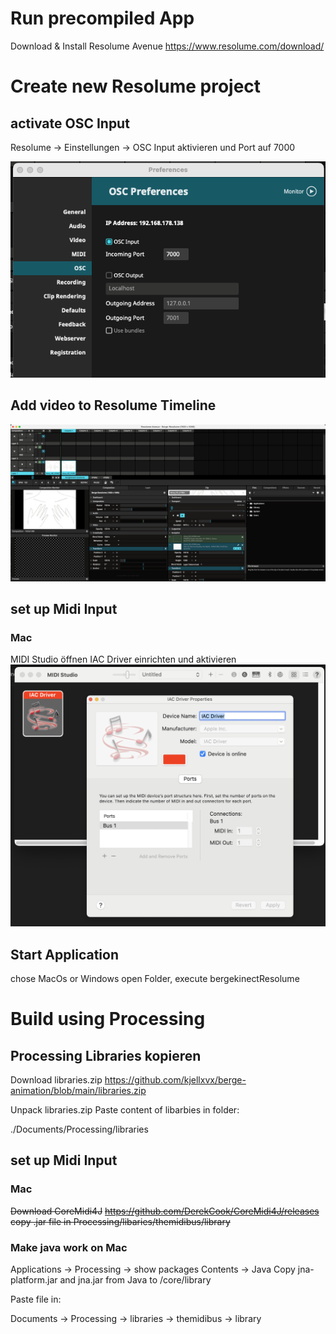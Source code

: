 

# Run precompiled App

Download & Install Resolume Avenue
https://www.resolume.com/download/

# Create new Resolume project

## activate OSC Input 
Resolume -> Einstellungen -> OSC
Input aktivieren und Port auf 7000

![OSC Settings](./assets/OSC-setup.png)

## Add video to Resolume Timeline
![Resolume_Timeline](./assets/resolume-timeline.png)

## set up Midi Input
### Mac
MIDI Studio öffnen
IAC Driver einrichten und aktivieren
![MIDI Settings](./assets/midi-studio.png)

## Start Application
chose MacOs or Windows
open Folder, execute bergekinectResolume

# Build using Processing

## Processing Libraries kopieren
Download libraries.zip
https://github.com/kjellxvx/berge-animation/blob/main/libraries.zip

Unpack libraries.zip
Paste content of libarbies in folder:

./Documents/Processing/libraries

## set up Midi Input
### Mac
~~Download CoreMidi4J~~
~~https://github.com/DerekCook/CoreMidi4J/releases~~
~~copy .jar file in Processing/libaries/themidibus/library~~

### Make java work on Mac
Applications -> Processing -> show packages
Contents -> Java
Copy jna-platform.jar and jna.jar from Java to /core/library




  

Paste file in:

Documents -> Processing -> libraries -> themidibus -> library
